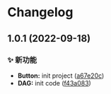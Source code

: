 # Changelog

## 1.0.1 (2022-09-18)

### ✨ 新功能

- **Button:** init project ([a67e20c](https://github.com/daihaoxin/vue-component/commit/a67e20c55dff71d16326528854d561a82a770b31))
- **DAG:** init code ([f43a083](https://github.com/daihaoxin/vue-component/commit/f43a083db3e89ec3054e3b2d04a6c6474ff4d934))
